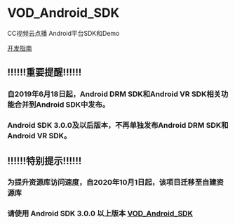 # VOD_Android_SDK

CC视频云点播 Android平台SDK和Demo

[开发指南](https://hdgit.bokecc.com/ccvideo/VOD_Android_SDK/wikis/home)

## !!!!!!重要提醒!!!!!!
### 自2019年6月18日起，Android DRM SDK和Android VR SDK相关功能合并到Android SDK中发布。
### Android SDK 3.0.0及以后版本，不再单独发布Android DRM SDK和Android VR SDK。
## !!!!!!特别提示!!!!!!
### 为提升资源库访问速度，自2020年10月1日起，该项目迁移至自建资源库
### 请使用 Android SDK 3.0.0 以上版本 [VOD_Android_SDK](https://hdgit.bokecc.com/ccvideo/VOD_Android_SDK/-/releases)
